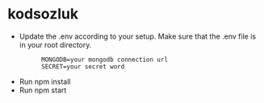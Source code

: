 # kodsozluk
<ul>
  <li>Update the .env according to your setup. Make sure that the .env file is in your root directory.</li>
    <code>
      MONGODB=your mongodb connection url
      SECRET=your secret word
    </code>
  <li>Run npm install</li>
  <li>Run npm start</li>
</ul>
